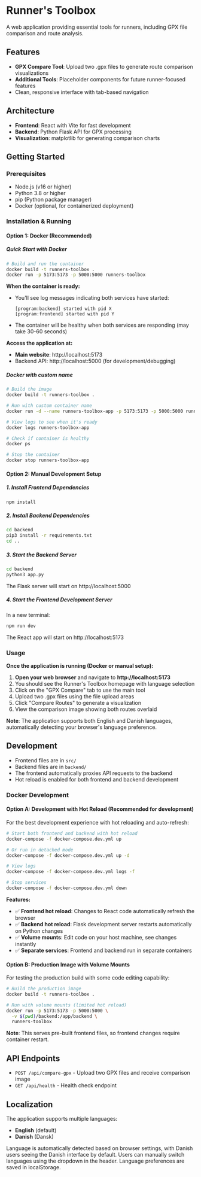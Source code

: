 # Runner's Toolbox

A web application providing essential tools for runners, including GPX file comparison and route analysis.

## Features

- **GPX Compare Tool**: Upload two .gpx files to generate route comparison visualizations
- **Additional Tools**: Placeholder components for future runner-focused features
- Clean, responsive interface with tab-based navigation

## Architecture

- **Frontend**: React with Vite for fast development
- **Backend**: Python Flask API for GPX processing
- **Visualization**: matplotlib for generating comparison charts

## Getting Started

### Prerequisites

- Node.js (v16 or higher)
- Python 3.8 or higher
- pip (Python package manager)
- Docker (optional, for containerized deployment)

### Installation & Running

#### Option 1: Docker (Recommended)

##### Quick Start with Docker
```bash
# Build and run the container
docker build -t runners-toolbox .
docker run -p 5173:5173 -p 5000:5000 runners-toolbox
```

**When the container is ready:**
- You'll see log messages indicating both services have started:
  ```
  [program:backend] started with pid X
  [program:frontend] started with pid Y
  ```
- The container will be healthy when both services are responding (may take 30-60 seconds)

**Access the application at:**
- **Main website**: http://localhost:5173
- Backend API: http://localhost:5000 (for development/debugging)

##### Docker with custom name
```bash
# Build the image
docker build -t runners-toolbox .

# Run with custom container name
docker run -d --name runners-toolbox-app -p 5173:5173 -p 5000:5000 runners-toolbox

# View logs to see when it's ready
docker logs runners-toolbox-app

# Check if container is healthy
docker ps

# Stop the container
docker stop runners-toolbox-app
```

#### Option 2: Manual Development Setup

##### 1. Install Frontend Dependencies
```bash
npm install
```

##### 2. Install Backend Dependencies
```bash
cd backend
pip3 install -r requirements.txt
cd ..
```

##### 3. Start the Backend Server
```bash
cd backend
python3 app.py
```
The Flask server will start on http://localhost:5000

##### 4. Start the Frontend Development Server
In a new terminal:
```bash
npm run dev
```
The React app will start on http://localhost:5173

### Usage

**Once the application is running (Docker or manual setup):**

1. **Open your web browser** and navigate to **http://localhost:5173**
2. You should see the Runner's Toolbox homepage with language selection
3. Click on the "GPX Compare" tab to use the main tool
4. Upload two .gpx files using the file upload areas
5. Click "Compare Routes" to generate a visualization
6. View the comparison image showing both routes overlaid

**Note**: The application supports both English and Danish languages, automatically detecting your browser's language preference.

## Development

- Frontend files are in `src/`
- Backend files are in `backend/`
- The frontend automatically proxies API requests to the backend
- Hot reload is enabled for both frontend and backend development

### Docker Development

#### Option A: Development with Hot Reload (Recommended for development)

For the best development experience with hot reloading and auto-refresh:

```bash
# Start both frontend and backend with hot reload
docker-compose -f docker-compose.dev.yml up

# Or run in detached mode
docker-compose -f docker-compose.dev.yml up -d

# View logs
docker-compose -f docker-compose.dev.yml logs -f

# Stop services
docker-compose -f docker-compose.dev.yml down
```

**Features:**
- ✅ **Frontend hot reload**: Changes to React code automatically refresh the browser
- ✅ **Backend hot reload**: Flask development server restarts automatically on Python changes
- ✅ **Volume mounts**: Edit code on your host machine, see changes instantly
- ✅ **Separate services**: Frontend and backend run in separate containers

#### Option B: Production Image with Volume Mounts

For testing the production build with some code editing capability:

```bash
# Build the production image
docker build -t runners-toolbox .

# Run with volume mounts (limited hot reload)
docker run -p 5173:5173 -p 5000:5000 \
  -v $(pwd)/backend:/app/backend \
  runners-toolbox
```

**Note**: This serves pre-built frontend files, so frontend changes require container restart.

## API Endpoints

- `POST /api/compare-gpx` - Upload two GPX files and receive comparison image
- `GET /api/health` - Health check endpoint

## Localization

The application supports multiple languages:
- **English** (default)
- **Danish** (Dansk)

Language is automatically detected based on browser settings, with Danish users seeing the Danish interface by default. Users can manually switch languages using the dropdown in the header. Language preferences are saved in localStorage.

